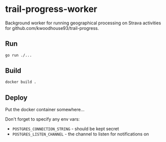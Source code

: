 # trail-progress-worker
Background worker for running geographical processing on Strava activities for github.com/kwoodhouse93/trail-progress.

## Run

```sh
go run ./...
```

## Build

```sh
docker build .
```

## Deploy

Put the docker container somewhere...

Don't forget to specify any env vars:

- `POSTGRES_CONNECTION_STRING` - should be kept secret
- `POSTGRES_LISTEN_CHANNEL` - the channel to listen for notifications on
